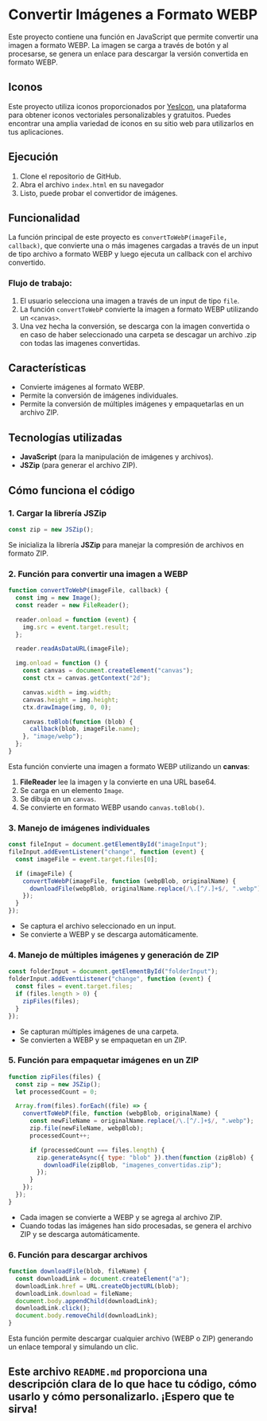# Convertir Imágenes a Formato WEBP

Este proyecto contiene una función en JavaScript que permite convertir una imagen a formato WEBP. La imagen se carga a través de botón y al procesarse, se genera un enlace para descargar la versión convertida en formato WEBP.

## Iconos
Este proyecto utiliza iconos proporcionados por [YesIcon](https://yesicon.app/), una plataforma para obtener iconos vectoriales personalizables y gratuitos. Puedes encontrar una amplia variedad de iconos en su sitio web para utilizarlos en tus aplicaciones.

## Ejecución

1. Clone el repositorio de GitHub.
2. Abra el archivo `index.html` en su navegador
3. Listo, puede probar el convertidor de imágenes.

## Funcionalidad

La función principal de este proyecto es `convertToWebP(imageFile, callback)`, que convierte una o más imagenes cargadas a través de un input de tipo archivo a formato WEBP y luego ejecuta un callback con el archivo convertido.

### Flujo de trabajo:

1. El usuario selecciona una imagen a través de un input de tipo `file`.
2. La función `convertToWebP` convierte la imagen a formato WEBP utilizando un `<canvas>`.
3. Una vez hecha la conversión, se descarga con la imagen convertida o en caso de haber seleccionado una carpeta se descagar un archivo .zip con todas las imagenes convertidas.

## Características

- Convierte imágenes al formato WEBP.
- Permite la conversión de imágenes individuales.
- Permite la conversión de múltiples imágenes y empaquetarlas en un archivo ZIP.

## Tecnologías utilizadas

- **JavaScript** (para la manipulación de imágenes y archivos).
- **JSZip** (para generar el archivo ZIP).

## Cómo funciona el código

### 1. Cargar la librería JSZip

```js
const zip = new JSZip();
```

Se inicializa la librería **JSZip** para manejar la compresión de archivos en formato ZIP.

### 2. Función para convertir una imagen a WEBP

```js
function convertToWebP(imageFile, callback) {
  const img = new Image();
  const reader = new FileReader();

  reader.onload = function (event) {
    img.src = event.target.result;
  };

  reader.readAsDataURL(imageFile);

  img.onload = function () {
    const canvas = document.createElement("canvas");
    const ctx = canvas.getContext("2d");

    canvas.width = img.width;
    canvas.height = img.height;
    ctx.drawImage(img, 0, 0);

    canvas.toBlob(function (blob) {
      callback(blob, imageFile.name);
    }, "image/webp");
  };
}
```

Esta función convierte una imagen a formato WEBP utilizando un **canvas**:

1. **FileReader** lee la imagen y la convierte en una URL base64.
2. Se carga en un elemento `Image`.
3. Se dibuja en un `canvas`.
4. Se convierte en formato WEBP usando `canvas.toBlob()`.

### 3. Manejo de imágenes individuales

```js
const fileInput = document.getElementById("imageInput");
fileInput.addEventListener("change", function (event) {
  const imageFile = event.target.files[0];

  if (imageFile) {
    convertToWebP(imageFile, function (webpBlob, originalName) {
      downloadFile(webpBlob, originalName.replace(/\.[^/.]+$/, ".webp"));
    });
  }
});
```

- Se captura el archivo seleccionado en un input.
- Se convierte a WEBP y se descarga automáticamente.

### 4. Manejo de múltiples imágenes y generación de ZIP

```js
const folderInput = document.getElementById("folderInput");
folderInput.addEventListener("change", function (event) {
  const files = event.target.files;
  if (files.length > 0) {
    zipFiles(files);
  }
});
```

- Se capturan múltiples imágenes de una carpeta.
- Se convierten a WEBP y se empaquetan en un ZIP.

### 5. Función para empaquetar imágenes en un ZIP

```js
function zipFiles(files) {
  const zip = new JSZip();
  let processedCount = 0;

  Array.from(files).forEach((file) => {
    convertToWebP(file, function (webpBlob, originalName) {
      const newFileName = originalName.replace(/\.[^/.]+$/, ".webp");
      zip.file(newFileName, webpBlob);
      processedCount++;

      if (processedCount === files.length) {
        zip.generateAsync({ type: "blob" }).then(function (zipBlob) {
          downloadFile(zipBlob, "imagenes_convertidas.zip");
        });
      }
    });
  });
}
```

- Cada imagen se convierte a WEBP y se agrega al archivo ZIP.
- Cuando todas las imágenes han sido procesadas, se genera el archivo ZIP y se descarga automáticamente.

### 6. Función para descargar archivos

```js
function downloadFile(blob, fileName) {
  const downloadLink = document.createElement("a");
  downloadLink.href = URL.createObjectURL(blob);
  downloadLink.download = fileName;
  document.body.appendChild(downloadLink);
  downloadLink.click();
  document.body.removeChild(downloadLink);
}
```

Esta función permite descargar cualquier archivo (WEBP o ZIP) generando un enlace temporal y simulando un clic.


## Este archivo `README.md` proporciona una descripción clara de lo que hace tu código, cómo usarlo y cómo personalizarlo. ¡Espero que te sirva!



